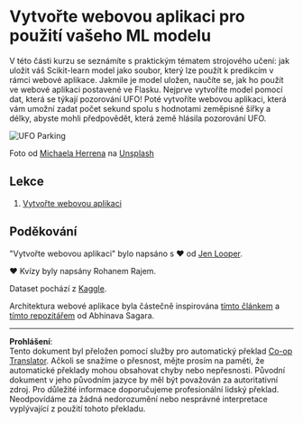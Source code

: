 <!--
CO_OP_TRANSLATOR_METADATA:
{
  "original_hash": "9836ff53cfef716ddfd70e06c5f43436",
  "translation_date": "2025-09-05T00:36:21+00:00",
  "source_file": "3-Web-App/README.md",
  "language_code": "cs"
}
-->
# Vytvořte webovou aplikaci pro použití vašeho ML modelu

V této části kurzu se seznámíte s praktickým tématem strojového učení: jak uložit váš Scikit-learn model jako soubor, který lze použít k predikcím v rámci webové aplikace. Jakmile je model uložen, naučíte se, jak ho použít ve webové aplikaci postavené ve Flasku. Nejprve vytvoříte model pomocí dat, která se týkají pozorování UFO! Poté vytvoříte webovou aplikaci, která vám umožní zadat počet sekund spolu s hodnotami zeměpisné šířky a délky, abyste mohli předpovědět, která země hlásila pozorování UFO.

![UFO Parking](../../../3-Web-App/images/ufo.jpg)

Foto od <a href="https://unsplash.com/@mdherren?utm_source=unsplash&utm_medium=referral&utm_content=creditCopyText">Michaela Herrena</a> na <a href="https://unsplash.com/s/photos/ufo?utm_source=unsplash&utm_medium=referral&utm_content=creditCopyText">Unsplash</a>

## Lekce

1. [Vytvořte webovou aplikaci](1-Web-App/README.md)

## Poděkování

"Vytvořte webovou aplikaci" bylo napsáno s ♥️ od [Jen Looper](https://twitter.com/jenlooper).

♥️ Kvízy byly napsány Rohanem Rajem.

Dataset pochází z [Kaggle](https://www.kaggle.com/NUFORC/ufo-sightings).

Architektura webové aplikace byla částečně inspirována [tímto článkem](https://towardsdatascience.com/how-to-easily-deploy-machine-learning-models-using-flask-b95af8fe34d4) a [tímto repozitářem](https://github.com/abhinavsagar/machine-learning-deployment) od Abhinava Sagara.

---

**Prohlášení**:  
Tento dokument byl přeložen pomocí služby pro automatický překlad [Co-op Translator](https://github.com/Azure/co-op-translator). Ačkoli se snažíme o přesnost, mějte prosím na paměti, že automatické překlady mohou obsahovat chyby nebo nepřesnosti. Původní dokument v jeho původním jazyce by měl být považován za autoritativní zdroj. Pro důležité informace doporučujeme profesionální lidský překlad. Neodpovídáme za žádná nedorozumění nebo nesprávné interpretace vyplývající z použití tohoto překladu.